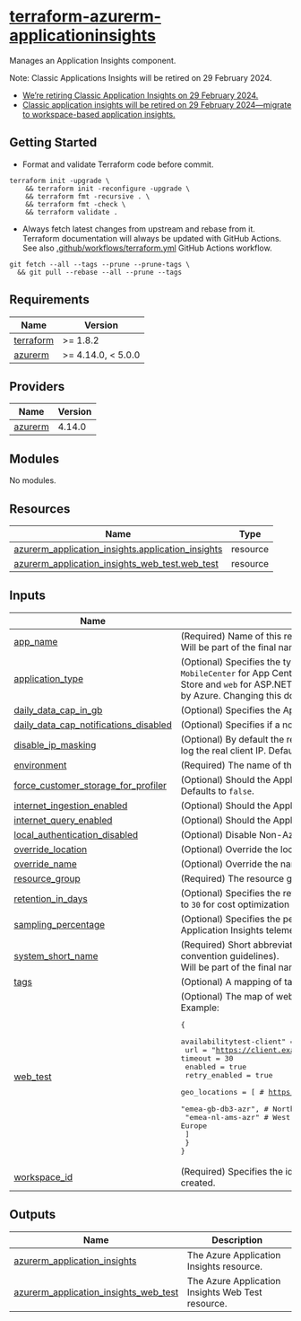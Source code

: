 # [terraform-azurerm-applicationinsights][1]

Manages an Application Insights component.

Note: Classic Applications Insights will be retired on 29 February 2024.

- [We’re retiring Classic Application Insights on 29 February 2024.](https://azure.microsoft.com/en-us/updates/we-re-retiring-classic-application-insights-on-29-february-2024/)
- [Classic application insights will be retired on 29 February 2024—migrate to workspace-based application insights.](https://learn.microsoft.com/en-us/answers/questions/1339195/classic-application-insights-will-be-retired-on-29)

## Getting Started

- Format and validate Terraform code before commit.

```shell
terraform init -upgrade \
    && terraform init -reconfigure -upgrade \
    && terraform fmt -recursive . \
    && terraform fmt -check \
    && terraform validate .
```

- Always fetch latest changes from upstream and rebase from it. Terraform documentation will always be updated with GitHub Actions. See also [.github/workflows/terraform.yml](.github/workflows/terraform.yml) GitHub Actions workflow.

```shell
git fetch --all --tags --prune --prune-tags \
  && git pull --rebase --all --prune --tags
```

<!-- BEGIN_TF_DOCS -->
## Requirements

| Name | Version |
|------|---------|
| <a name="requirement_terraform"></a> [terraform](#requirement\_terraform) | >= 1.8.2 |
| <a name="requirement_azurerm"></a> [azurerm](#requirement\_azurerm) | >= 4.14.0, < 5.0.0 |

## Providers

| Name | Version |
|------|---------|
| <a name="provider_azurerm"></a> [azurerm](#provider\_azurerm) | 4.14.0 |

## Modules

No modules.

## Resources

| Name | Type |
|------|------|
| [azurerm_application_insights.application_insights](https://registry.terraform.io/providers/hashicorp/azurerm/latest/docs/resources/application_insights) | resource |
| [azurerm_application_insights_web_test.web_test](https://registry.terraform.io/providers/hashicorp/azurerm/latest/docs/resources/application_insights_web_test) | resource |

## Inputs

| Name | Description | Type | Default | Required |
|------|-------------|------|---------|:--------:|
| <a name="input_app_name"></a> [app\_name](#input\_app\_name) | (Required) Name of this resource within the system it belongs to (see naming convention guidelines).<br/>  Will be part of the final name of the deployed resource. | `string` | n/a | yes |
| <a name="input_application_type"></a> [application\_type](#input\_application\_type) | (Optional) Specifies the type of Application Insights to create. Valid values are `ios` for iOS, `java` for Java web, `MobileCenter` for App Center, `Node.JS` for Node.js, `other` for General, `phone` for Windows Phone, `store` for Windows Store and `web` for ASP.NET. Please note these values are case sensitive; unmatched values are treated as ASP.NET by Azure. Changing this do not force a new resource to be created. | `string` | `"other"` | no |
| <a name="input_daily_data_cap_in_gb"></a> [daily\_data\_cap\_in\_gb](#input\_daily\_data\_cap\_in\_gb) | (Optional) Specifies the Application Insights component daily data volume cap in GB. | `number` | `0.15` | no |
| <a name="input_daily_data_cap_notifications_disabled"></a> [daily\_data\_cap\_notifications\_disabled](#input\_daily\_data\_cap\_notifications\_disabled) | (Optional) Specifies if a notification email will be send when the daily data volume cap is met. | `bool` | `false` | no |
| <a name="input_disable_ip_masking"></a> [disable\_ip\_masking](#input\_disable\_ip\_masking) | (Optional) By default the real client IP is masked as `0.0.0.0` in the logs. Use this argument to disable masking and log the real client IP. Defaults to `false`. | `bool` | `false` | no |
| <a name="input_environment"></a> [environment](#input\_environment) | (Required) The name of the environment. | `string` | n/a | yes |
| <a name="input_force_customer_storage_for_profiler"></a> [force\_customer\_storage\_for\_profiler](#input\_force\_customer\_storage\_for\_profiler) | (Optional) Should the Application Insights component force users to create their own storage account for profiling? Defaults to `false`. | `bool` | `false` | no |
| <a name="input_internet_ingestion_enabled"></a> [internet\_ingestion\_enabled](#input\_internet\_ingestion\_enabled) | (Optional) Should the Application Insights component support ingestion over the Public Internet? Defaults to `true`. | `bool` | `true` | no |
| <a name="input_internet_query_enabled"></a> [internet\_query\_enabled](#input\_internet\_query\_enabled) | (Optional) Should the Application Insights component support querying over the Public Internet? Defaults to `true`. | `bool` | `true` | no |
| <a name="input_local_authentication_disabled"></a> [local\_authentication\_disabled](#input\_local\_authentication\_disabled) | (Optional) Disable Non-Azure AD based Auth. Defaults to `false`. | `bool` | `false` | no |
| <a name="input_override_location"></a> [override\_location](#input\_override\_location) | (Optional) Override the location of the resource. Under normal circumstances, it should not be used. | `string` | `null` | no |
| <a name="input_override_name"></a> [override\_name](#input\_override\_name) | (Optional) Override the name of the resource. Under normal circumstances, it should not be used. | `string` | `null` | no |
| <a name="input_resource_group"></a> [resource\_group](#input\_resource\_group) | (Required) The resource group in which to create the resource. | `any` | n/a | yes |
| <a name="input_retention_in_days"></a> [retention\_in\_days](#input\_retention\_in\_days) | (Optional) Specifies the retention period in days. Possible values are `30`, `60`, `90`, `120`, `180`, `270`, `365`, `550` or `730`. Defaults to `30` for cost optimization instead of upstream `90`. | `number` | `"30"` | no |
| <a name="input_sampling_percentage"></a> [sampling\_percentage](#input\_sampling\_percentage) | (Optional) Specifies the percentage of the data produced by the monitored application that is sampled for Application Insights telemetry. | `number` | `"100"` | no |
| <a name="input_system_short_name"></a> [system\_short\_name](#input\_system\_short\_name) | (Required) Short abbreviation (to-three letters) of the system name that this resource belongs to (see naming convention guidelines).<br/>  Will be part of the final name of the deployed resource. | `string` | n/a | yes |
| <a name="input_tags"></a> [tags](#input\_tags) | (Optional) A mapping of tags to assign to the resource. | `map(string)` | `{}` | no |
| <a name="input_web_test"></a> [web\_test](#input\_web\_test) | (Optional) The map of web test(s).<br/>Example:<pre>{<br/>  availabilitytest-client" = {<br/>    url  = "https://client.example.com"<br/>    timeout       = 30<br/>    enabled       = true<br/>    retry_enabled = true<br/>    geo_locations = [    # https://learn.microsoft.com/en-gb/azure/azure-monitor/app/monitor-web-app-availability#azure<br/>      "emea-gb-db3-azr", # North Europe<br/>      "emea-nl-ams-azr"  # West Europe<br/>    ]<br/>  }<br/>}</pre> | <pre>map(<br/>    object({<br/>      url           = string<br/>      kind          = optional(string)<br/>      frequency     = optional(number)<br/>      timeout       = number<br/>      enabled       = bool<br/>      retry_enabled = bool<br/>      geo_locations = list(string)<br/>    })<br/>  )</pre> | `{}` | no |
| <a name="input_workspace_id"></a> [workspace\_id](#input\_workspace\_id) | (Required) Specifies the id of a log analytics workspace resource. Changing this forces a new resource to be created. | `string` | n/a | yes |

## Outputs

| Name | Description |
|------|-------------|
| <a name="output_azurerm_application_insights"></a> [azurerm\_application\_insights](#output\_azurerm\_application\_insights) | The Azure Application Insights resource. |
| <a name="output_azurerm_application_insights_web_test"></a> [azurerm\_application\_insights\_web\_test](#output\_azurerm\_application\_insights\_web\_test) | The Azure Application Insights Web Test resource. |
<!-- END_TF_DOCS -->

[1]: https://registry.terraform.io/providers/hashicorp/azurerm/latest/docs/resources/application_insights
